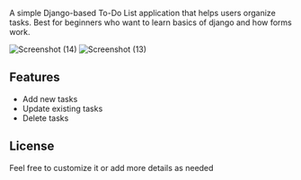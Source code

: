 A simple Django-based To-Do List application that helps users organize tasks. Best for beginners who want to learn basics of django and how forms work.
<br>

![Screenshot (14)](https://github.com/user-attachments/assets/fce6f880-e537-41f8-bcc5-8d0e20ec9730)
![Screenshot (13)](https://github.com/user-attachments/assets/cfe15b71-7492-4001-90b0-62179341f0b9)


## Features
- Add new tasks
- Update existing tasks
- Delete tasks <br>
## License
Feel free to customize it or add more details as needed
